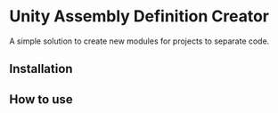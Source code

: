 # Unity Assembly Definition Creator

A simple solution to create new modules for projects to separate code.

## Installation

## How to use